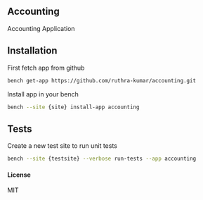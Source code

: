 ## Accounting

Accounting Application

## Installation

First fetch app from github

```bash
bench get-app https://github.com/ruthra-kumar/accounting.git
```

Install app in your bench

```bash
bench --site {site} install-app accounting
```

## Tests

Create a new test site to run unit tests

```bash
bench --site {testsite} --verbose run-tests --app accounting
```

#### License

MIT
